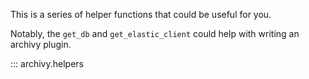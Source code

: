 
This is a series of helper functions that could be useful for you.

Notably, the `get_db` and `get_elastic_client` could help with writing an archivy plugin.

::: archivy.helpers
